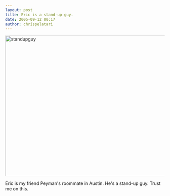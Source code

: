 ```yaml
---
layout: post
title: Eric is a stand-up guy.
date: 2005-09-12 00:17
author: chrispelatari
---
```

<a href="http://chrispelatari.files.wordpress.com/2005/09/standupguy.jpg"><img class="alignnone size-full wp-image-1188" alt="standupguy" src="http://chrispelatari.files.wordpress.com/2005/09/standupguy.jpg" width="593" height="444" /></a>

Eric is my friend Peyman's roommate in Austin. He's a stand-up guy. Trust me
on this.
